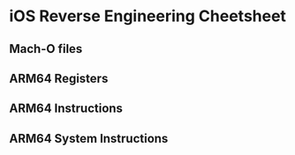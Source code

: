 # iOS Reverse Engineering Cheetsheet

## Mach-O files

## ARM64 Registers

## ARM64 Instructions

## ARM64 System Instructions
